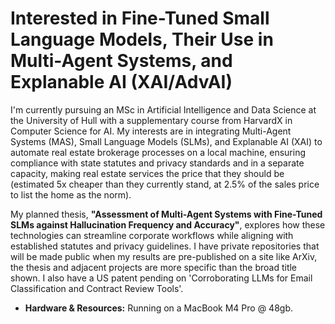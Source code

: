 # Interested in Fine-Tuned Small Language Models, Their Use in Multi-Agent Systems, and Explanable AI (XAI/AdvAI)

I'm currently pursuing an MSc in Artificial Intelligence and Data Science at the University of Hull with a supplementary course from HarvardX in Computer Science for AI. My interests are in integrating Multi-Agent Systems (MAS), Small Language Models (SLMs), and Explanable AI (XAI) to automate real estate brokerage processes on a local machine, ensuring compliance with state statutes and privacy standards and in a separate capacity, making real estate services the price that they should be (estimated 5x cheaper than they currently stand, at 2.5% of the sales price to list the home as the norm).

My planned thesis, **"Assessment of Multi-Agent Systems with Fine-Tuned SLMs against Hallucination Frequency and Accuracy"**, explores how these technologies can streamline corporate workflows while aligning with established statutes and privacy guidelines. I have private repositories that will be made public when my results are pre-published on a site like ArXiv, the thesis and adjacent projects are more specific than the broad title shown. I also have a US patent pending on 'Corroborating LLMs for Email Classification and Contract Review Tools'.

- **Hardware & Resources:** Running on a MacBook M4 Pro @ 48gb.

